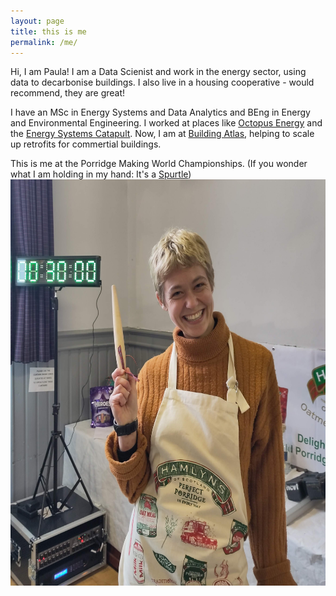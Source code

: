 ```yaml
---
layout: page
title: this is me
permalink: /me/
---
```


Hi, I am Paula! I am a Data Scienist and work in the energy sector, using data to decarbonise buildings. I also live in a housing cooperative - would recommend, they are great! 

I have an MSc in Energy Systems and Data Analytics and BEng in Energy and Environmental Engineering. I worked at places like [Octopus Energy](https://octopus.energy/) and the [Energy Systems Catapult](https://es.catapult.org.uk/). Now, I am at [Building Atlas](https://www.buildingatlas.io/), helping to scale up retrofits for commertial buildings. 

This is me at the Porridge Making World Championships. (If you wonder what I am holding in my hand: It's a [Spurtle](https://en.wikipedia.org/wiki/Spurtle))
<img src="/images/me.jpg" width="600" height="650">

